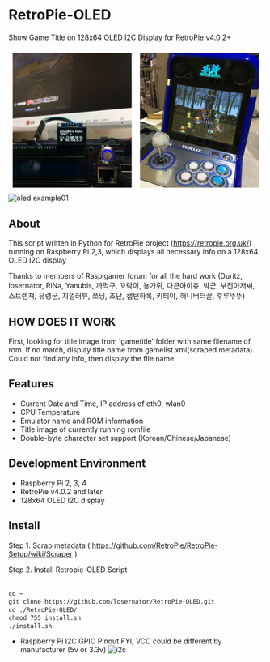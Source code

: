 # RetroPie-OLED
Show Game Title on 128x64 OLED I2C Display for RetroPie v4.0.2+

![oled example00](RetroPie-OLED01.jpg)
![oled example01](RetroPie-OLED02.jpg)


## About
This script written in Python for RetroPie project (https://retropie.org.uk/) 
running on Raspberry Pi 2,3, which displays all necessary info on a 128x64 OLED I2C display

Thanks to members of Raspigamer forum for all the hard work
(Duritz, losernator, RiNa, Yanubis, 까먹구, 꼬락이, 뇽가뤼, 다큰아이츄, 박군, 부천아저씨, 스트렌져, 유령군, 지껄러뷰, 쪼딩, 초단, 캡틴하록, 키티야, 허니버터꿀, 후루뚜뚜)

## HOW DOES IT WORK
First, looking for title image from 'gametitle' folder with same filename of rom.
If no match, display title name from gamelist.xml(scraped metadata).
Could not find any info, then display the file name.

## Features
* Current Date and Time, IP address of eth0, wlan0
* CPU Temperature
* Emulator name and ROM information
* Title image of currently running romfile
* Double-byte character set support (Korean/Chinese/Japanese)


## Development Environment
* Raspberry Pi 2, 3, 4
* RetroPie v4.0.2 and later
* 128x64 OLED I2C display

## Install

Step 1. Scrap metadata ( https://github.com/RetroPie/RetroPie-Setup/wiki/Scraper )

Step 2. Install Retropie-OLED Script

<pre><code>
cd ~
git clone https://github.com/losernator/RetroPie-OLED.git
cd ./RetroPie-OLED/
chmod 755 install.sh
./install.sh
</code></pre>

* Raspberry Pi I2C GPIO Pinout
FYI, VCC could be different by manufacturer (5v or 3.3v)
![i2c](RetroPie-OLED03.png)
